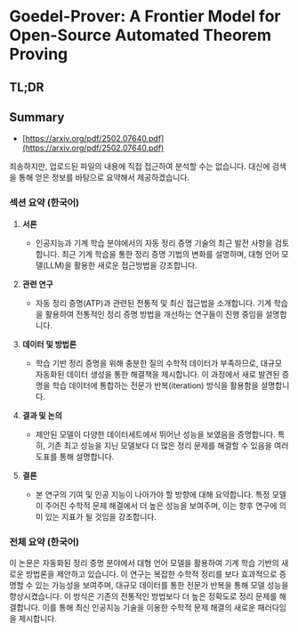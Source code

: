 # Goedel-Prover: A Frontier Model for Open-Source Automated Theorem Proving
## TL;DR
## Summary
- [https://arxiv.org/pdf/2502.07640.pdf](https://arxiv.org/pdf/2502.07640.pdf)

죄송하지만, 업로드된 파일의 내용에 직접 접근하여 분석할 수는 없습니다. 대신에 검색을 통해 얻은 정보를 바탕으로 요약해서 제공하겠습니다.

### 섹션 요약 (한국어)

1. **서론**
   - 인공지능과 기계 학습 분야에서의 자동 정리 증명 기술의 최근 발전 사항을 검토합니다. 최근 기계 학습을 통한 정리 증명 기법의 변화를 설명하며, 대형 언어 모델(LLM)을 활용한 새로운 접근방법을 강조합니다.

2. **관련 연구**
   - 자동 정리 증명(ATP)과 관련된 전통적 및 최신 접근법을 소개합니다. 기계 학습을 활용하여 전통적인 정리 증명 방법을 개선하는 연구들이 진행 중임을 설명합니다.

3. **데이터 및 방법론**
   - 학습 기반 정리 증명을 위해 충분한 질의 수학적 데이터가 부족하므로, 대규모 자동화된 데이터 생성을 통한 해결책을 제시합니다. 이 과정에서 새로 발견된 증명을 학습 데이터에 통합하는 전문가 반복(iteration) 방식을 활용함을 설명합니다.

4. **결과 및 논의**
   - 제안된 모델이 다양한 데이터세트에서 뛰어난 성능을 보였음을 증명합니다. 특히, 기존 최고 성능을 지닌 모델보다 더 많은 정리 문제를 해결할 수 있음을 여러 도표를 통해 설명합니다.

5. **결론**
   - 본 연구의 기여 및 인공 지능이 나아가야 할 방향에 대해 요약합니다. 특정 모델이 주어진 수학적 문제 해결에서 더 높은 성능을 보여주며, 이는 향후 연구에 의미 있는 지표가 될 것임을 강조합니다.

### 전체 요약 (한국어)

이 논문은 자동화된 정리 증명 분야에서 대형 언어 모델을 활용하여 기계 학습 기반의 새로운 방법론을 제안하고 있습니다. 이 연구는 복잡한 수학적 정리를 보다 효과적으로 증명할 수 있는 가능성을 보여주며, 대규모 데이터를 통한 전문가 반복을 통해 모델 성능을 향상시켰습니다. 이 방식은 기존의 전통적인 방법보다 더 높은 정확도로 정리 문제를 해결합니다. 이를 통해 최신 인공지능 기술을 이용한 수학적 문제 해결의 새로운 패러다임을 제시합니다.